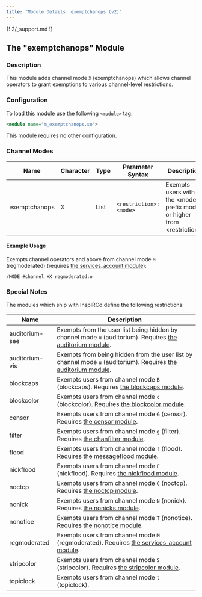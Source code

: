 ```yaml
---
title: "Module Details: exemptchanops (v2)"
---
```


{! 2/_support.md !}

## The "exemptchanops" Module

### Description

This module adds channel mode `X` (exemptchanops) which allows channel operators to grant exemptions to various channel-level restrictions.

### Configuration

To load this module use the following `<module>` tag:

```xml
<module name="m_exemptchanops.so">
```

This module requires no other configuration.

### Channel Modes

Name          | Character | Type | Parameter Syntax       | Description
------------- | --------- | ---- | ---------------------- | -----------
exemptchanops | X         | List | `<restriction>:<mode>` | Exempts users with the &lt;mode&gt; prefix mode or higher from &lt;restriction&gt;.

#### Example Usage

Exempts channel operators and above from channel mode `M` (regmoderated) (requires [the services_account module](/2/modules/services_account)):

```plaintext
/MODE #channel +X regmoderated:o
```

### Special Notes

The modules which ship with InspIRCd define the following restrictions:

Name           | Description
-------------- | -----------
auditorium-see | Exempts from the user list being hidden by channel mode `u` (auditorium). Requires [the auditorium module](/2/modules/auditorium).
auditorium-vis | Exempts from being hidden from the user list by channel mode `u` (auditorium). Requires [the auditorium module](/2/modules/auditorium).
blockcaps      | Exempts users from channel mode `B` (blockcaps). Requires [the blockcaps module](/2/modules/blockcaps).
blockcolor     | Exempts users from channel mode `c` (blockcolor). Requires [the blockcolor module](/2/modules/blockcolor).
censor         | Exempts users from channel mode `G` (censor). Requires [the censor module](/2/modules/censor).
filter         | Exempts users from channel mode `g` (filter). Requires [the chanfilter module](/2/modules/chanfilter).
flood          | Exempts users from channel mode `f` (flood). Requires [the messageflood module](/2/modules/messageflood).
nickflood      | Exempts users from channel mode `F` (nickflood). Requires [the nickflood module](/2/modules/nickflood).
noctcp         | Exempts users from channel mode `C` (noctcp). Requires [the noctcp module](/2/modules/noctcp).
nonick         | Exempts users from channel mode `N` (nonick). Requires [the nonicks module](/2/modules/nonicks).
nonotice       | Exempts users from channel mode `T` (nonotice). Requires [the nonotice module](/2/modules/nonotice).
regmoderated   | Exempts users from channel mode `M` (regmoderated). Requires [the services_account module](/2/modules/services_account).
stripcolor     | Exempts users from channel mode `S` (stripcolor). Requires [the stripcolor module](/2/modules/stripcolor).
topiclock      | Exempts users from channel mode `t` (topiclock).
